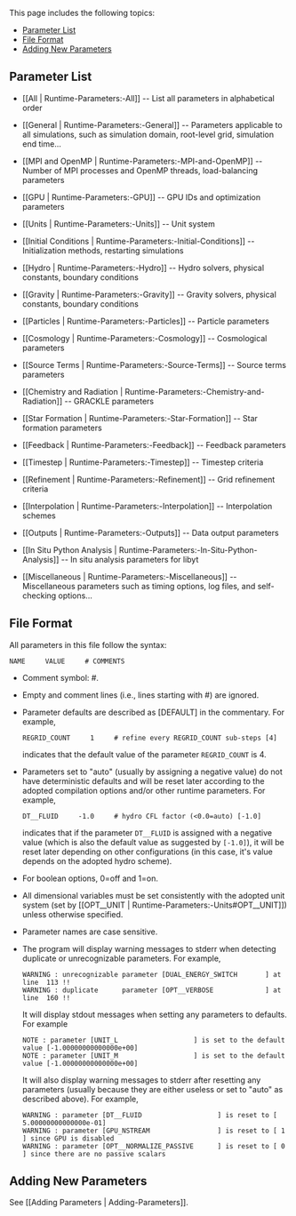 This page includes the following topics:
* [Parameter List](#parameter-list)
* [File Format](#file-format)
* [Adding New Parameters](#adding-new-parameters)


## Parameter List
* [[All | Runtime-Parameters:-All]]
-- List all parameters in alphabetical order

* [[General | Runtime-Parameters:-General]]
-- Parameters applicable to all simulations, such as simulation domain, root-level grid, simulation end time...

* [[MPI and OpenMP | Runtime-Parameters:-MPI-and-OpenMP]]
-- Number of MPI processes and OpenMP threads, load-balancing parameters

* [[GPU | Runtime-Parameters:-GPU]]
-- GPU IDs and optimization parameters

* [[Units | Runtime-Parameters:-Units]]
-- Unit system

* [[Initial Conditions | Runtime-Parameters:-Initial-Conditions]]
-- Initialization methods, restarting simulations

* [[Hydro | Runtime-Parameters:-Hydro]]
-- Hydro solvers, physical constants, boundary conditions

* [[Gravity | Runtime-Parameters:-Gravity]]
-- Gravity solvers, physical constants, boundary conditions

* [[Particles | Runtime-Parameters:-Particles]]
-- Particle parameters

* [[Cosmology | Runtime-Parameters:-Cosmology]]
-- Cosmological parameters

* [[Source Terms | Runtime-Parameters:-Source-Terms]]
-- Source terms parameters

* [[Chemistry and Radiation | Runtime-Parameters:-Chemistry-and-Radiation]]
-- GRACKLE parameters

* [[Star Formation | Runtime-Parameters:-Star-Formation]]
-- Star formation parameters

* [[Feedback | Runtime-Parameters:-Feedback]]
-- Feedback parameters

* [[Timestep | Runtime-Parameters:-Timestep]]
-- Timestep criteria

* [[Refinement | Runtime-Parameters:-Refinement]]
-- Grid refinement criteria

* [[Interpolation | Runtime-Parameters:-Interpolation]]
-- Interpolation schemes

* [[Outputs | Runtime-Parameters:-Outputs]]
-- Data output parameters

* [[In Situ Python Analysis | Runtime-Parameters:-In-Situ-Python-Analysis]]
-- In situ analysis parameters for libyt

* [[Miscellaneous | Runtime-Parameters:-Miscellaneous]]
-- Miscellaneous parameters such as timing options, log files, and self-checking options...


## File Format
All parameters in this file follow the syntax:

```
NAME     VALUE     # COMMENTS
```

* Comment symbol: #.

* Empty and comment lines (i.e., lines starting with #) are ignored.

* Parameter defaults are described as [DEFAULT] in the commentary.
For example,

    ```
    REGRID_COUNT     1     # refine every REGRID_COUNT sub-steps [4]
    ```

    indicates that the default value of the parameter `REGRID_COUNT` is 4.

* Parameters set to "auto" (usually by assigning a negative value) do
not have deterministic defaults and will be reset later according to
the adopted compilation options and/or other runtime parameters. For
example,

    ```
    DT__FLUID     -1.0     # hydro CFL factor (<0.0=auto) [-1.0]
    ```

    indicates that if the parameter `DT__FLUID` is assigned with a
negative value (which is also the default value as suggested by `[-1.0]`),
it will be reset later depending on other configurations
(in this case, it's value depends on the adopted hydro scheme).

* For boolean options, 0=off and 1=on.

* All dimensional variables must be set consistently with the adopted unit
system (set by [[OPT__UNIT | Runtime-Parameters:-Units#OPT__UNIT]]) unless otherwise specified.

* Parameter names are case sensitive.

* The program will display warning messages to stderr when detecting
duplicate or unrecognizable parameters. For example,

    ```
    WARNING : unrecognizable parameter [DUAL_ENERGY_SWITCH       ] at line  113 !!
    WARNING : duplicate      parameter [OPT__VERBOSE             ] at line  160 !!
    ```

    It will display stdout messages when setting any parameters
to defaults. For example

    ```
    NOTE : parameter [UNIT_L                   ] is set to the default value [-1.00000000000000e+00]
    NOTE : parameter [UNIT_M                   ] is set to the default value [-1.00000000000000e+00]
    ```

    It will also display warning messages to stderr after resetting
any parameters (usually because they are either useless or set to
"auto" as described above). For example,

    ```
    WARNING : parameter [DT__FLUID                   ] is reset to [ 5.00000000000000e-01]
    WARNING : parameter [GPU_NSTREAM                 ] is reset to [ 1                   ] since GPU is disabled
    WARNING : parameter [OPT__NORMALIZE_PASSIVE      ] is reset to [ 0                   ] since there are no passive scalars
    ```


## Adding New Parameters

See [[Adding Parameters | Adding-Parameters]].
